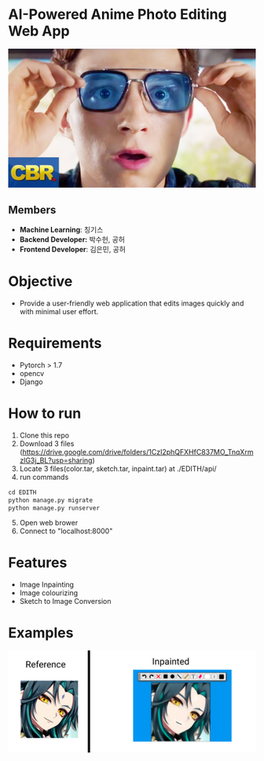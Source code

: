 # AI-Powered Anime Photo Editing Web App

![Untitled](media/edith.png)

## Members

- **Machine Learning**: 칭기스
- **Backend Developer:** 박수헌, 공허
- **Frontend Developer**: 김은민, 공허


# Objective

- Provide a user-friendly web application that edits images quickly and with minimal user effort.
# Requirements
- Pytorch > 1.7
- opencv
- Django
# How to run
1. Clone this repo
2. Download 3 files (https://drive.google.com/drive/folders/1CzI2phQFXHfC837MO_TnqXrmzlG3j_BL?usp=sharing)
3. Locate 3 files(color.tar, sketch.tar, inpaint.tar) at ./EDITH/api/
4. run commands
```
cd EDITH
python manage.py migrate
python manage.py runserver
```
5. Open web brower
6. Connect to "localhost:8000"


# Features

- Image Inpainting
- Image colourizing 
- Sketch to Image Conversion

# Examples
![Untitled](media/inp.png)
